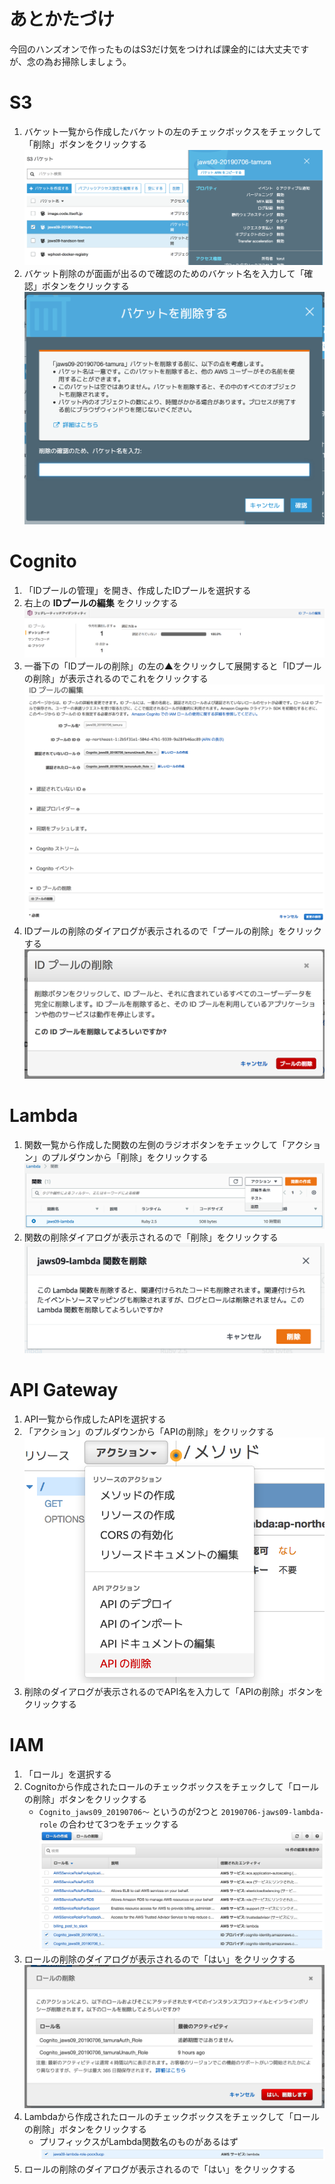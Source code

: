 # あとかたづけ

今回のハンズオンで作ったものはS3だけ気をつければ課金的には大丈夫ですが、念の為お掃除しましょう。

# S3

1. バケット一覧から作成したバケットの左のチェックボックスをチェックして「削除」ボタンをクリックする
   ![](/img/loss-01.png)
2. バケット削除のが面画が出るので確認のためのバケット名を入力して「確認」ボタンをクリックする
   ![](/img/loss-02.png)

# Cognito

1. 「IDプールの管理」を開き、作成したIDプールを選択する
2. 右上の **IDプールの編集** をクリックする
   ![](/img/loss-03.png)
3. 一番下の「IDプールの削除」の左の▲をクリックして展開すると「IDプールの削除」が表示されるのでこれをクリックする
   ![](/img/loss-04.png)
4. IDプールの削除のダイアログが表示されるので「プールの削除」をクリックする
   ![](/img/loss-05.png)

# Lambda

1. 関数一覧から作成した関数の左側のラジオボタンをチェックして「アクション」のプルダウンから「削除」をクリックする
   ![](/img/loss-06.png)
2. 関数の削除ダイアログが表示されるので「削除」をクリックする
   ![](/img/loss-07.png)

# API  Gateway

1. API一覧から作成したAPIを選択する
2. 「アクション」のプルダウンから「APIの削除」をクリックする
   ![](/img/loss-08.png)
3. 削除のダイアログが表示されるのでAPI名を入力して「APIの削除」ボタンをクリックする

# IAM

1. 「ロール」を選択する
2. Cognitoから作成されたロールのチェックボックスをチェックして「ロールの削除」ボタンをクリックする
   * `Cognito_jaws09_20190706〜` というのが2つと `20190706-jaws09-lambda-role` の合わせて3つをチェックする
   ![](/img/loss-10.png)
3. ロールの削除のダイアログが表示されるので「はい」をクリックする
   ![](/img/loss-11.png)
4. Lambdaから作成されたロールのチェックボックスをチェックして「ロールの削除」ボタンをクリックする
   * プリフィックスがLambda関数名のものがあるはず
   ![](/img/loss-12.png)
3. ロールの削除のダイアログが表示されるので「はい」をクリックする

